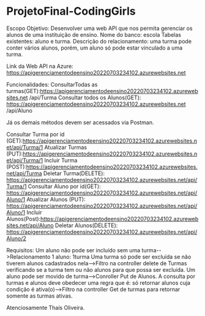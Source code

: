 # ProjetoFinal-CodingGirls

Escopo
Objetivo: Desenvolver uma web API que nos permita gerenciar os alunos de uma instituição de ensino.
Nome do banco: escola
Tabelas existentes: aluno e turma.
Descrição do relacionamento: uma turma pode conter vários alunos, porém, um aluno só pode estar vinculado a uma turma. 

Link da Web API na Azure: https://apigerenciamentodeensino20220703234102.azurewebsites.net

Funcionalidades:
ConsultarTodas as turmas(GET):https://apigerenciamentodeensino20220703234102.azurewebsites.net /api/Turma
Consultar todos os Alunos(GET): https://apigerenciamentodeensino20220703234102.azurewebsites.net /api/Aluno

Já os demais métodos devem ser acessados via Postman.

Consultar Turma por id (GET):https://apigerenciamentodeensino20220703234102.azurewebsites.net/api/Turma/1
Atualizar Turmas (PUT):https://apigerenciamentodeensino20220703234102.azurewebsites.net/api/Turma/1
Incluir Turma (POST):https://apigerenciamentodeensino20220703234102.azurewebsites.net/api/Turma
Deletar Turma(DELETE): https://apigerenciamentodeensino20220703234102.azurewebsites.net/api/Turma/1
Consultar Aluno por id(GET): https://apigerenciamentodeensino20220703234102.azurewebsites.net/api/Aluno/1
Atualizar Alunos (PUT): https://apigerenciamentodeensino20220703234102.azurewebsites.net/api/Aluno/1
Incluir Alunos(Post):https://apigerenciamentodeensino20220703234102.azurewebsites.net/api/Aluno
Deletar Alunos(DELETE): https://apigerenciamentodeensino20220703234102.azurewebsites.net/api/Aluno/2

Requisitos:
Um aluno não pode ser incluído sem uma turma-->Relacionamento 1 aluno: 1turma
Uma turma só pode ser excluída se não tiverem alunos cadastrados nela-->Filtro na controller delete de Turmas verificando se a turma tem ou não alunos para que possa ser excluida.
Um aluno pode ser movido de turma-->Conroller Put de Alunos.
A consulta por turmas e alunos deve obedecer uma regra que é: só retornar alunos cuja condição é ativa(o)-->Filtro na controller Get de turmas para retornar somente as turmas ativas.

Atenciosamente Thaís Oliveira.
